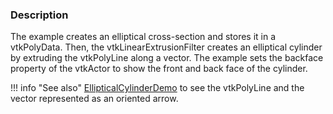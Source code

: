 ### Description
The example creates an elliptical cross-section and stores it in a vtkPolyData. Then, the vtkLinearExtrusionFilter creates an elliptical cylinder by extruding the vtkPolyLine along a vector.  The example sets the backface property of the vtkActor to show the front and back face of the cylinder.

!!! info "See also"
    [EllipticalCylinderDemo](/Cxx/GeometricObjects/EllipticalCylinderDemo) to see the vtkPolyLine and the vector represented as an oriented arrow.
